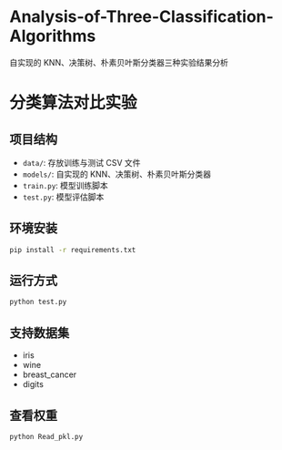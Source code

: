 # Analysis-of-Three-Classification-Algorithms
自实现的 KNN、决策树、朴素贝叶斯分类器三种实验结果分析
# 分类算法对比实验

## 项目结构
- `data/`: 存放训练与测试 CSV 文件
- `models/`: 自实现的 KNN、决策树、朴素贝叶斯分类器
- `train.py`: 模型训练脚本
- `test.py`: 模型评估脚本

## 环境安装
```bash
pip install -r requirements.txt
```

## 运行方式
```bash
python test.py
```

## 支持数据集
- iris
- wine
- breast_cancer
- digits

## 查看权重
```bash
python Read_pkl.py
```

